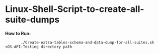 # Linux-Shell-Script-to-create-all-suite-dumps

**How to Run:**

           ./Create-extra-tables-schema-and-data-dump-for-all-suites.sh <OS-API-Testing directory path
